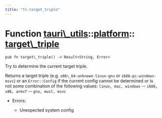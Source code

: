 ```yaml
---
title: "fn.target_triple"
---
```


# Function [tauri\\\_utils](/docs/api/rust/tauri\_utils/../index.html)::​[platform](/docs/api/rust/tauri\_utils/index.html)::​[target\\\_triple](/docs/api/rust/tauri\_utils/)

    pub fn target\_triple() -> Result<String, Error>

Try to determine the current target triple.

Returns a target triple (e.g. `x86\_64-unknown-linux-gnu` or `i686-pc-windows-msvc`) or an `Error::Config` if the current config cannot be determined or is not some combination of the following values: `linux, mac, windows` -- `i686, x86, armv7` -- `gnu, musl, msvc`

-   Errors:

    -   Unexpected system config

      